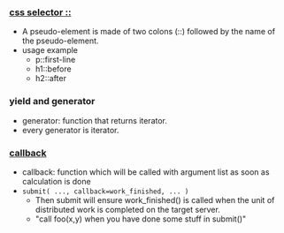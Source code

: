 ### [css selector ::](https://www.w3schools.com/css/css_pseudo_elements.asp)
- A pseudo-element is made of two colons (::) followed by the name of the pseudo-element.
- usage example
    - p::first-line
    - h1::before
    - h2::after

### yield and generator
- generator: function that returns iterator.
- every generator is iterator.

### [callback](https://stackoverflow.com/questions/1319074/parallel-python-what-is-a-callback)
- callback: function which will be called with argument list as soon as calculation is done
- `submit( ..., callback=work_finished, ... )`
    - Then submit will ensure work_finished() is called when the unit of distributed work is completed on the target server.
    - "call foo(x,y) when you have done some stuff in submit()"